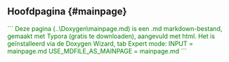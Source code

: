 Hoofdpagina {#mainpage}
----------- 
<div style="color:green">
```
Deze pagina (..\Doxygen\mainpage.md) is een .md markdown-bestand, gemaakt met Typora (gratis te downloaden), aangevuld met html. 
Het is geïnstalleerd via de Doxygen Wizard, tab Expert mode:
INPUT                  = mainpage.md
USE_MDFILE_AS_MAINPAGE = mainpage.md
```
</div>


<span style="font-family:'Corbel'; font-size:12pt;"> 
<!-- 
*(Corbel 12pt is nu het standaard font)* 
</span>
NB. Ik sluit de </span> hierboven niet af, lelijk op zich, maar zo blijft de hele standaard tekst netjes op Corbel staan... Let op, voor lijsten en tabellen moet je steeds weer het font forceren met html, dus je kunt dan niet de standaard markdown gebruiken. 
Wel kun je binnen html weer met md cursief en bold sterretjes werken. Ook zijn er online tools om tabellen te converteren van html naar md en terug. 

-->

<br>
<h1 style="font-family:'Corbel';">
FreeRTOS documentatie</h1>

Het realtime OS FreeRTOS hebben we gekozen omdat het gratis is, open source is, veel gebruikt wordt, relatief eenvoudig is én... omdat het uitgebreid gedocumenteerd is. Dat betekent dat het lesmateriaal grotendeels online te vinden is (en niet op powerpoints herhaald wordt).  De belangrijkste bronnen zijn: 

<ul style="font-family:'Corbel';">

<li>**FREERTOS hoofddocumentatie**: de [API-Reference](https://www.freertos.org/a00106.html). <u>Bij het ontwikkelen en de lessen moet je die er constant bij houden.</u> </li>
<li>[FreeRTOS boeken en pdf's](https://www.freertos.org/Documentation/RTOS_book.html)</li>
</ul>

<br>
<h1 style="font-family:'Corbel';">
Installatie: hoe krijg je de applicatie aan de praat?</h1>

<ul style="font-family:'Corbel';">

<li>Installeer het project FreeRTOS_methods in [STM32CubeIDE](https://www.st.com/en/development-tools/stm32cubeide.html). Importeer daarvoor het bestand FreeRTOS-methods.ioc.</li> 
<li>Sluit het ARM-bordje aan via USB.</li>
<li>Flash de applicatie naar het ARM-bordje (bv. via debug).</li>
<li>Download en installeer op je laptop een terminal-rs232-programma, bv. terminal.exe, of TeraTerm of iets anders. Zet de comport op 115200,n,8,1. </li>
<li>Reset het ARM-bordje en als het goed is zie je nu tekst verschijnen op het terminalprogramma.</li>
</ul>

<br>
<h1 style="font-family:'Corbel';">
Werking: wat doet de applicatie?</h1>

Als de de installatie gelukt is (zie boven), en het ARM-bordje communiceert met je laptop via een terminalprogramma, dan zie je dit:
<ul style="font-family:'Corbel';">
<li>Het display toont (*alleen als het bordje aangepast is*) het versienummer (main.c, my_app.c)</li>
<li>De applicatie stuurt de rij ledjes aan (ledjes.c).</li>
<li>Het blauwe ledje wordt elke halve seconde aan- en uitgezet (timer.c).</li>
<li>De applicatie leest de ARM-keys in (ARM_keys.c, en stm32f4xx_it.c). Na elke toets zie je de ledjes rood, oranje en groen oplichten.</li>
<li>De applicatie heeft een user interface via de UART (main.c). Het menu geeft keurig aan welke toetsen gebruikt kunnen worden (UART_keys.c). </li>
<ul  style="list-style-type:none;">
<li>**MENU:**</li>
<li>**0**:  *On/Off ALL test output.* Bij '0'\<enter\> krijg je of ALLE of GEEN testoutput te zien.</li>
<li>**1**:  *On/Off LEDS output.* Bij '1'\<enter\> gaan de LED-tasken WEL of GEEN output genereren.'</li>
<li>**2**:  *On/Off ARM_keys output.* Bij '2'\<enter\> gaan de ARM-keys-tasken WEL of GEEN output genereren.'</li>
<li>**3**:  *On/Off UART_keys output.* Bij '3'\<enter\> gaan de UART-keys-tasken WEL of GEEN output genereren.'</li>
<li>**4**:  *On/Off STUDENT output.* </li> Toets '4'\<enter\> kun je gebruiken voor je eigen testoutput. 
<li>**5**:  On/Off reserved output.</li>
<li>**d**:  *change Delay time.* De LED-tasks werken met een delay time van default 200 MSecs tussen elke LED-setting. Zo kun je zien wat er gebeurt. 
Voorbeeld: 'd,50'\<enter\> verkleint de default delay time naar 50 MSecs, dus de ledjes gaan 4x zo snel.</li>
<li>**m**:  *show Menu*. Dit menu wordt getoond.</li> 
<li>**p**:  *change Priority of task*. Met 'p'[,tasknummer, prioriteit]\<enter\> kun je de prioriteit van een task aanpassen en zien wat er gebeurt. 
Voorbeeld: 'p,7,20' verandert de prioriteit van task 7 naar 20.</li>
<li>**t**:  *display Task-data.* Na 't'\<enter\> krijg je de gegevens per task te zien, zoals: nummer, prioriteit en geheugen (stack) gebruik. Zo kun je code optimaliseren en zien of een taak dreigt te weinig geheugen te krijgen...</li>
</ul>
</ul>
<br>
<h1 style="font-family:'Corbel';">
Design: overview van de applicatie</h1>

Hieronder zie je het *graphical design* van de applicatie (gemaakt in Powerpoint).<br> 
Het doel van het graphisch design is om snel inzicht te krijgen in de samenhang en werking van de applicatie. Daarom zijn alleen de belangrijkste zaken weergegeven. (Er is bijvoorbeeld ook een software-timer (timer.c), maar die is in het design niet weergegeven.)

<img src="../freeRTOS_methods_design.png" alt="FreeRTOS methods design" width="100%"/>

De verschillende elementen:
<ul style="font-family:'Corbel';">
<li>*I/O-laag.* Links zie je de ARM-inputs (UART en ARM-toetsen), rechts de ARM-outputs (UART, LCD, Buzzer, RGBY-leds en de LED-rij). De applicatie gebruikt deze I/O's om te laten zien hoe multitasking werkt met de FreeRTOS-mechanismen. </li>
<li>*Tasks.* Elke task bestaat uit een gekleurd blokje met titel en 'sourcecode'. Bijbehorende tasks zijn per kleur gegroepeerd. Zoals je ziet zijn er 3 task-groepen:</li>
<ul>
<li>*Blauw.* Eigenlijk is dit de User Interface via de UART. Het leest en interpreteert de commando's die de gebruiker via een terminalprogramma intikt. Daarnaast schrijft het naar de gebruiker het menu en het programmaverloop.</li>
<li>*Oranje.* Deze groep leest en interpreteert de ARM-toetsen. </li>
<li>*Groen.* Deze groep behandelt de led-rij. </li>
</ul>
<li>*FreeRTOS-mechanismen.* De inter-proces-communicatie (tussen de tasks dus) met FreeRTOS-functies is ook in kleur weergegeven. Zo zie je welke tasks welke data naar elkaar sturen. </li>
<li>*Source-files.* De gestippelde blokjes geven aan in welke c-files de tasks gecodeerd zijn. </li>
<li>*IRQ.* Niet alle blokjes zijn tasks, maar functies, in dit geval interrupt handlers. Deze functies worden door STM32 gegenereerd op het moment dat je op de processor (.ios) hardwarematig een interrupt definieert. Die functie is dan nog leeg, en aan de programmeur om verder 'in te vullen'. In deze applicatie zijn de ARM-toetsen en de UART-input aan interrupts gekoppeld.</li>
</ul>

<br>
<h1 style="font-family:'Corbel';">
FreeRTOS en multitasking, de RTOS-basics</h1>

De applicatie is bedoeld om de werking van FreeRTOS te laten zien: het OS en de functionaliteiten daarvan. In het design hierboven zie je ze in de tasks beschreven in hun c-functieprototypes. 

Ze zijn allemaal keurig beschreven op de FreeRTOS-site (de [API-Reference](https://www.freertos.org/a00106.html) en  [boeken en pdf's](https://www.freertos.org/Documentation/RTOS_book.html)). 

Laten we eerst eens kijken wat een multitasking OS is en hoe die werkt. NB. Ik ga hier nu niet deze referenties herhalen, maar ga alleen globaal in op de basis FreeRTOS-zaken als multitasking, synchronisatie- en communicatiemechanismen en bijbehorende functies. 

<ul style="font-family:'Corbel';">
<li>(Terzijde) **FreeRTOS en CMSIS**. <br>ARM heeft, om zo onafhankelijk mogelijk te zijn van RTOS en processorkeuzes, een eigen softwarelaag gemaakt bovenop FreeRTOS: [RTOS2](https://arm-software.github.io/CMSIS-FreeRTOS/General/html/index.html). '*Using this software pack, users can choose between a native FreeRTOS implementation or one that is adhering to the CMSIS-RTOS2 API and using FreeRTOS under the hood.*' In de praktijk betekent dit dat zo'n beetje elke FreeRTOS-functie een RTOS2-variant heeft. RTOS2-functies zijn te herkennen aan het voorvoegsel '*os*', zoals *osThreadNew()* of *osDelay()*. Om verwarring te voorkomen gebruiken we in deze applicatie zoveel mogelijk 'native' FreeRTOS-functies. Hier en daar gebruiken we RTOS2-functies, omdat die door STM32CubeIDE automatisch gegenereerd worden, die houden we dus voor het gemak in stand.<br></li><br>
<li>**[Multitasking](https://www.freertos.org/implementation/a00004.html)**. <br>FreeRTOS is een realtime [multitasking](https://www.freertos.org/implementation/a00004.html) operating system. *Realtime* betekent dat code gegarandeerd binnen een bepaalde tijd, of op een bepaalde tijd, uitgevoerd wordt. *Multitasking* of multithreading betekent dat meerdere taken (tasks of threads genoemd) schijnbaar 'tegelijkertijd' uitgevoerd worden, parallel als het ware. Dat kan natuurlijk niet echt, want er is maar 1 processor. Wat er gebeurt, is dat het OS zo snel tussen tasks swicht, dat het lijkt of taken inderdaad gelijktijdig uitgevoerd worden. Dit heet **context switch**, waar we zo op door gaan.<br>
<img style="margin-left:30px;" src="./../rtos.png" alt="realtime_os" width="50%"/>
<br></li><br>
<li>**Tasks** (of **threads**). <br>Een [task](https://www.freertos.org/taskandcr.html) is qua code niets anders dan een functie met een oneindige while(1)-loop.<br> '*Each task executes within its own context with no coincidental dependency on other tasks within the system or the RTOS scheduler itself. Only one task within the application can be executing at any point in time and the real time RTOS scheduler is responsible for deciding which task this should be. The RTOS scheduler may therefore repeatedly start and stop each task (swap each task in and out) as the application executes. As a task has no knowledge of the RTOS scheduler activity it is the responsibility of the real time RTOS scheduler to ensure that the processor context (register values, stack contents, etc) when a task is swapped in is exactly that as when the same task was swapped out. To achieve this each task is provided with its own stack. When the task is swapped out the execution context is saved to the stack of that task so it can also be exactly restored when the same task is later swapped back in.*' <br>Dus, een task is een functie die zich gedraagt als een aparte applicatie, met zijn eigen geheugenruimte. De **scheduler** van het OS switcht tussen deze tasks, wat [context switch](https://www.freertos.org/implementation/a00006.html) heet. <br>
<img style="margin-left:30px;" src="../context_switch.png" alt="context switch" width="25%"/>
<br>Sommige tasks zullen belangrijker zijn dan ander, dus wil je dat die belangrijke tasks meer processortijd krijgen. Dat wordt gedaan met prioriteiten. Een task met een hogere prioriteit krijgt dan meer processortijd van het OS. </li>
<ul>
<li>Een task kan de volgende status hebben:</li>
<ul>
<li>**Running:** deze tasks is aan de gang. Het OS geeft hem de beurt, en de task heeft de processor tot zijn beschikking.</li>
<li>**Ready:** deze task is klaar om 'te gaan' (hij is niet blocked, noch is hij suspended) maar het OS laat een andere task, bv. met een hogere prioriteit, runnen.</li>
<li>**Blocked / waiting:** een task is blocked als hij wacht op een event (bv. een bericht of mutex) van een andere task. </li>
<li>**Suspended:** deze task is op 'pauze' gezet. Het OS negeert deze tasks, totdat hij weer op *Resume* gezet is.</li>
</ul>
</ul>
<ul>
<li>Code.</li>
<ul>
<li>*Een task aanmaken:* taskhandle = [osThreadNew()](https://arm-software.github.io/CMSIS_5/RTOS2/html/group__CMSIS__RTOS__ThreadMgmt.html#ga48d68b8666d99d28fa646ee1d2182b8f)  (De FreeRTOS-variant is [xTaskCreate()](https://www.freertos.org/a00125.html))<br>Om een task aan te kunnen maken heeft het OS meerdere argumenten nodig, zoals: de naam van de functie, de hoeveelheid geheugen die je de taak meegeeft, de prioriteit die je hem toekent en nog wat zaken. </li>
<li>*Taskpriority bepalen:* [vTaskPrioritySet(handle, prio)](https://www.freertos.org/a00129.html)</li>
<li>*Task vertragen (context switch afdwingen):* [vTaskDelay(clockticks)](https://www.freertos.org/a00127.html). Wij gebruiken meestal: [osDelay(clockticks)](https://arm-software.github.io/CMSIS_5/RTOS2/html/group__CMSIS__RTOS__Wait.html#gaf6055a51390ef65b6b6edc28bf47322e). Wat ook kan: [taskYIELD()](https://www.freertos.org/a00020.html#taskYIELD), hiermee forceer je een context switch.</li>
<li>*Zie:* tasks.c, ledjes.c <br></li><br>
</ul>
</ul>

</ul>

<br>
<h1 style="font-family:'Corbel';">
FreeRTOS: de mechanismen in de applicatie</h1>

<ul style="font-family:'Corbel';">

<li>**Algemeen.** Voor de synchronisatie en communicatie *tussen* tasks gebruiken we 4 mechanismen: *mutexes* voor <u>synchronisatie</u>, en *notifications, events* en *queues* voor <u>communicatie</u>.<br></li><br>

<li>**[Mutual Exclusion Semaphores (mutexes)](https://www.freertos.org/a00113.html).** <br>Met een Mutual Exclusion Semaphore, meestal **mutex** genoemd, zorg je ervoor dat een 'shared resource' (denk aan: printer of wc of ledjes) niet tegelijkertijd door meerdere processen gebruikt kan worden (hence: mutual exluded). Bij een printer wil je dat eerst de ene printjob afgehandeld wordt voordat de volgende printjob aan de beurt komt. Bij een wc wil je liever niet dat een ander van het toilet gebruik maakt terwijl jij er net op zit. Anders gezegd: je wil dat dit soort 'gedeelde resources' *gesynchroniseerd* kunnen worden. Bij een wc is dit het slotje op de deur: rood betekent 'bezet', groen betekent: 'vrij'.<br> 
<img style="margin-left:30px;" src="../vrij-bezet.png" alt="mutex" width="15%"/>
<br>In de applicatie wordt een *mutex* gebruikt om te ledjes te synchroniseren. Kijk in het design naar het groene gedeelte. Daar zie je dat meerdere tasks tegelijkertijd naar de ledjes willen schrijven. Om ervoor te zorgen dat ze niet allemaal dwars door elkaar gaan rammen, is er een mutex aangemaakt. Een task kan pas naar de leds schrijven als de 'deur op groen' staat. De task wacht op het OS tot hij erin mag. Zolang de mutex 'bezet' is door een andere task, geeft het OS de beurt aan een andere task. De wachtende task blijft dan [blocked](https://www.freertos.org/RTOS-task-states.html).</li>
<ul>
<li>*Aanmaken:* handle = [xSemaphoreCreateMutex();](https://www.freertos.org/CreateMutex.html)</li>
<li>*Aanvragen (ik wil erin...):* [xSemaphoreTake(handle);](https://www.freertos.org/a00122.html)</li>
<li>*Vrijgeven (ik ben klaar...):* [xSemaphoreGive(handle);](https://www.freertos.org/a00123.html)</li>
<li>*Zie:* handles.c, ledjes.c <br></li><br>
</ul>
<li>**[Notifications.](https://www.freertos.org/RTOS-task-notification-API.html)**<br>Met notifications maak je een virtuele verbinding naar een andere task. De ontvangende task wacht (en is dus *'blocked'*) op het bericht van de versturende taak. Dat bericht kan een signalering zijn (net als 'tikkertje'), of een waarde. Om een notificatie te doen, moet de task die stuurt eerst de taskhandle van de ontvanger verkrijgen. De ontvangende taak wacht gewoon, en aan de code kun je niet zien op welke task hij wacht.<br>
<img style="margin-left:30px;" src="../notify.jfif" alt="notification" width="20%"/>
<br>*Let op. Bij queues en events stuur je niet een bericht naar een task, maar naar een specifieke queue-handle of een event-handle; elke taak kan naar die handle sturen of van die handle ontvangen ('luisteren').*</li>
<ul>
<li>*Aanmaken:* hoeft niet, de handle die nodig is bestaat al: de handle van de task waarnaar verzonden wordt.</li>
<li>*Zenden en ontvangen met een waarde:*  [xTaskNotify(taskhandle)](https://www.freertos.org/xTaskNotify.html) en [xTaskNotifyWait()](https://www.freertos.org/xTaskNotifyWait.html)</li>
<li>*Op elkaar laten wachten:* [xTaskNotifyGive(taskhandle)](https://www.freertos.org/xTaskNotifyGive.html) en [ulTaskNotifyTake()](https://www.freertos.org/ulTaskNotifyTake.html)</li>
<li>*Zie:* handles.c, ledjes.c, ARM_keys.c <br></li><br>
</ul>
<li>**[Eventgroups (flags).](https://www.freertos.org/event-groups-API.html)** <br>Met een event group zet je een waarde - of eigenlijk: een rij bits - op de aangemaakte eventgroup (op de handle dus) - dat doe je met EventGroupSetBits(). Elke bit kun je zien als een event - hence 'event group'.  Bijvoorbeeld, bit 1 staat voor de motorstatus (aan of uit, 1 of 0), bit 2 voor de koplampen (aan of uit) etc. <br>
<img style="margin-left:30px;" src="../event.png" alt="eventgroup" width="20%"/>
<br>
Met EventGroupWaitBits() worden de bits uitgelezen. Je kunt alle bits uitlezen, of alleen op een specifieke bit (event) wachten, bijvoorbeeld: de motortask wacht tot de motor aangezet wordt, dus reageert op bit 1. Je kunt dan aan het OS aangeven of het bit gecleared moet worden of niet. De applicatie doet het simpeler: nadat een ARM-key gepressed is, wordt een interrupt gegeneerd. In de ISR wordt bepaald welke key gedrukt is, en die key-waarde (int) wordt op de eventgroup-handle gezet (met ...SendFromISR). In ARM_keys.c wordt die waarde in zijn geheel uitgelezen. Er wordt dus verder niks met afzonderlijke bits gedaan. </li>
<ul>
<li>*Aanmaken:* handle = [xEventGroupCreate()](https://www.freertos.org/xEventGroupCreate.html)</li>
<li>*Zenden:*  [xEventGroupSetBits(handle)](https://www.freertos.org/xEventGroupSetBits.html) en [xEventGroupSetBitsFromISR(handle)](https://www.freertos.org/xEventGroupSetBitsFromISR.html)</li>
<li>*Ontvangen:* [xEventGroupWaitBits(handle)](https://www.freertos.org/xEventGroupWaitBits.html)</li>
<li>*Zie:* handles.c, stm32f4xx_it.c, ARM_keys.c <br></li><br>
</ul>
<li>**[Queues. ](https://www.freertos.org/a00018.html)** <br>Een queue is een rij/array van elementen. Net als karretjes bij een kassa. Een element kan een char zijn, of een structure, of een pointer, whatever. Bij het aanmaken geef je aan hoeveel elementen de queue moet bevatten (hoeveel karretjes er in de rij kunnen), en hoe groot (hoeveel bytes) elk element is (hoeveel in elk karretje past). Daarmee weet het OS genoeg. Een queue werkt via FIFO (first in, first out: default) of LIFO. Met *send* zet je een element op de queue; het OS zorgt (bij FIFO) dat dat element keurig achter het vorige element terecht komt. 
<img style="margin-left:30px;" src="../queue.png" alt="queue" width="30%"/>
<br>
Bij *receive* wordt het eerst verstuurde element van de queue gehaald (wil je dat niet, dan moet je *peek* gebruiken). In de applicatie wordt een queue gebruikt om de toetsaanslagen op de UART op te vangen; dit wordt gedaan door de ISR (met ...SendFromISR in main.c). Met deze queue wordt een soort buffer gecreëerd, zodat er geen toetsaanslagen verloren gaan. De ontvangende kant (UART_keys.c) leest elke character (toets) direct uit, tot ie een linefeed  '\\n' tegenkomt - dan gaat ie de string naar een andere task versturen met xTaskNotify(). <ul>
<li>*Aanmaken:* handle = [xQueueCreate()](https://www.freertos.org/a00116.html) </li>
<li>*Op queue zetten:* [xQueueSend(handle)](https://www.freertos.org/a00117.html) en [xQueueSendFromISR(handle)](https://www.freertos.org/a00119.html)</li>
<li>*Ontvangen:* [xQueueReceive(handle)](https://www.freertos.org/a00118.html)</li>
<li>*Zie:* handles.c, main.c, UART_keys.c<br></li>
</ul>
</li>
</ul>

<br>
<h1 style="font-family:'Corbel';">
Sourcefiles: samenhang van de applicatie</h1>

Hieronder zie je de voor deze applicatie belangrijkste bestanden. De applicatie bevindt zich 
in de map **Core**, en wel hoofdzakelijk in de map **MyApp**, die weer verdeeld is in App en Ports. Daarnaast zie je in Core nog de map **Src**, die door STM gegenereerde bestanden bevat.
<table  border='1' style="margin-left:30px; font-family:'Corbel'; font-size:11pt; background-color: #f6f8ff; border-style:solid;">
    <tr>
        <td>**[Core/Src]**</td>
        <td>**Bevat de door STM gegenereerde bestanden**</td>
    </tr>
    <tr>
        <td>main.c</td>
        <td>ISR voor UART (UART_keys.c), blijf ik verder zoveel mogelijk uit...</td>
    </tr>
    <tr>
        <td>stm32f4xx_it.c</td>
        <td>ISR voor ARM_keys.c</td>
    </tr>
    <tr>
        <td>&nbsp;</td>
        <td></td>
    </tr>
    <tr>
        <td>**[Core/MyApp/App]**</td>
        <td>**Bevat de applicatie-code (Michiel Scager)**</td>
    </tr>
    <tr>
        <td>my_app.c</td>
        <td>versie-beheer, kleine algemene functies</td>
    </tr>
    <tr>
        <td>my_app.h</td>
        <td>\#defines, externals, etc.</td>
    </tr>
    <tr>
        <td>handles.c</td>
        <td>alle handles worden hier aangemaakt</td>
    </tr>
    <tr>
        <td>tasks.c</td>
        <td>alle taken (tasks, threads) worden hier aangemaakt</td>
    </tr>
    <tr>
        <td>ledjes.c</td>
        <td>hier gaan wat tasks met ledjes spelen</td>
    </tr>
    <tr>
        <td>UART_keys.c</td>
        <td>afhandeling UART-input via ISR in main.c</td>
    </tr>
    <tr>
        <td>ARM_keys.c</td>
        <td>afhandeling ARM-toetsen via ISR in stm32f4xx_it.c</td>
    </tr>
    <tr>
        <td>timer.c</td>
        <td>afhandeling van software-timer via handles.c</td>
    </tr>
    <tr>
        <td>student.c</td>
        <td>speeltuin voor studenten</td>
    </tr>
    <tr>
        <td>&nbsp;</td>
        <td></td>
    </tr>
    <tr>
        <td>**[Core/Myapp/Ports]**</td>
        <td>**Bevat ARM-port-functies (Franc van der Bent)**</td>
    </tr>
    <tr>
        <td>buzzer.c</td>
        <td></td>
    </tr>
    <tr>
        <td>uart.c</td>
        <td></td>
    </tr>
    <tr>
        <td>leds.c</td>
        <td></td>
    </tr>
    <tr>
        <td>lcd.c</td>
        <td></td>
    </tr>
    <tr>
        <td>keys.c</td>
        <td></td>
    </tr>
</table>
<br>


